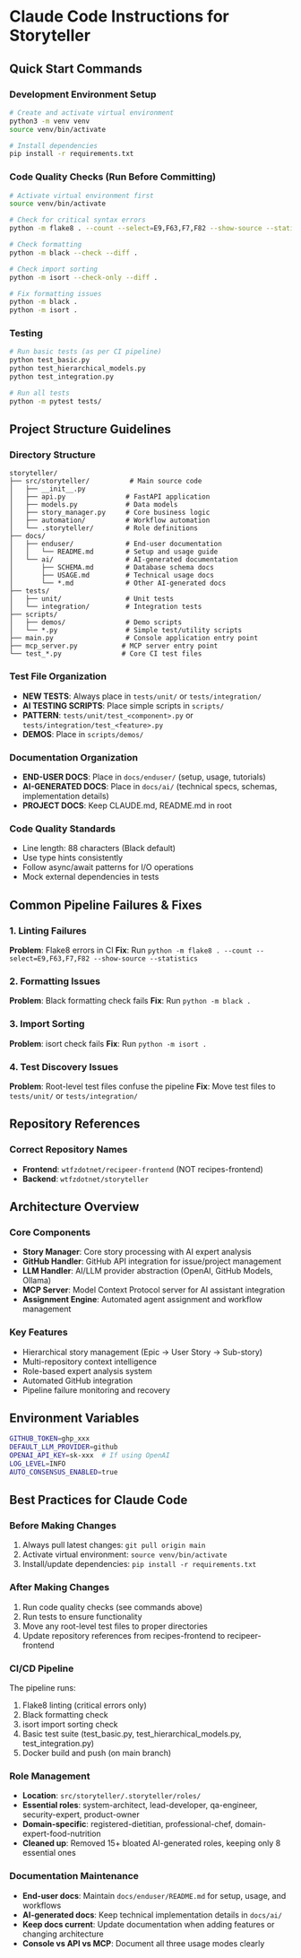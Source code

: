 # Claude Code Instructions for Storyteller

## Quick Start Commands

### Development Environment Setup
```bash
# Create and activate virtual environment
python3 -m venv venv
source venv/bin/activate

# Install dependencies
pip install -r requirements.txt
```

### Code Quality Checks (Run Before Committing)
```bash
# Activate virtual environment first
source venv/bin/activate

# Check for critical syntax errors
python -m flake8 . --count --select=E9,F63,F7,F82 --show-source --statistics

# Check formatting
python -m black --check --diff .

# Check import sorting
python -m isort --check-only --diff .

# Fix formatting issues
python -m black .
python -m isort .
```

### Testing
```bash
# Run basic tests (as per CI pipeline)
python test_basic.py
python test_hierarchical_models.py
python test_integration.py

# Run all tests
python -m pytest tests/
```

## Project Structure Guidelines

### Directory Structure
```
storyteller/
├── src/storyteller/          # Main source code
│   ├── __init__.py
│   ├── api.py               # FastAPI application
│   ├── models.py            # Data models
│   ├── story_manager.py     # Core business logic
│   ├── automation/          # Workflow automation
│   └── .storyteller/        # Role definitions
├── docs/
│   ├── enduser/             # End-user documentation
│   │   └── README.md        # Setup and usage guide
│   └── ai/                  # AI-generated documentation
│       ├── SCHEMA.md        # Database schema docs
│       ├── USAGE.md         # Technical usage docs
│       └── *.md             # Other AI-generated docs
├── tests/
│   ├── unit/                # Unit tests
│   └── integration/         # Integration tests
├── scripts/
│   ├── demos/               # Demo scripts
│   └── *.py                 # Simple test/utility scripts
├── main.py                  # Console application entry point
├── mcp_server.py           # MCP server entry point
└── test_*.py               # Core CI test files
```

### Test File Organization
- **NEW TESTS**: Always place in `tests/unit/` or `tests/integration/`
- **AI TESTING SCRIPTS**: Place simple scripts in `scripts/`
- **PATTERN**: `tests/unit/test_<component>.py` or `tests/integration/test_<feature>.py`
- **DEMOS**: Place in `scripts/demos/`

### Documentation Organization
- **END-USER DOCS**: Place in `docs/enduser/` (setup, usage, tutorials)
- **AI-GENERATED DOCS**: Place in `docs/ai/` (technical specs, schemas, implementation details)
- **PROJECT DOCS**: Keep CLAUDE.md, README.md in root

### Code Quality Standards
- Line length: 88 characters (Black default)
- Use type hints consistently
- Follow async/await patterns for I/O operations
- Mock external dependencies in tests

## Common Pipeline Failures & Fixes

### 1. Linting Failures
**Problem**: Flake8 errors in CI
**Fix**: Run `python -m flake8 . --count --select=E9,F63,F7,F82 --show-source --statistics`

### 2. Formatting Issues
**Problem**: Black formatting check fails
**Fix**: Run `python -m black .`

### 3. Import Sorting
**Problem**: isort check fails
**Fix**: Run `python -m isort .`

### 4. Test Discovery Issues
**Problem**: Root-level test files confuse the pipeline
**Fix**: Move test files to `tests/unit/` or `tests/integration/`

## Repository References

### Correct Repository Names
- **Frontend**: `wtfzdotnet/recipeer-frontend` (NOT recipes-frontend)
- **Backend**: `wtfzdotnet/storyteller`

## Architecture Overview

### Core Components
- **Story Manager**: Core story processing with AI expert analysis
- **GitHub Handler**: GitHub API integration for issue/project management
- **LLM Handler**: AI/LLM provider abstraction (OpenAI, GitHub Models, Ollama)
- **MCP Server**: Model Context Protocol server for AI assistant integration
- **Assignment Engine**: Automated agent assignment and workflow management

### Key Features
- Hierarchical story management (Epic → User Story → Sub-story)
- Multi-repository context intelligence
- Role-based expert analysis system
- Automated GitHub integration
- Pipeline failure monitoring and recovery

## Environment Variables
```bash
GITHUB_TOKEN=ghp_xxx
DEFAULT_LLM_PROVIDER=github
OPENAI_API_KEY=sk-xxx  # If using OpenAI
LOG_LEVEL=INFO
AUTO_CONSENSUS_ENABLED=true
```

## Best Practices for Claude Code

### Before Making Changes
1. Always pull latest changes: `git pull origin main`
2. Activate virtual environment: `source venv/bin/activate`
3. Install/update dependencies: `pip install -r requirements.txt`

### After Making Changes
1. Run code quality checks (see commands above)
2. Run tests to ensure functionality
3. Move any root-level test files to proper directories
4. Update repository references from recipes-frontend to recipeer-frontend

### CI/CD Pipeline
The pipeline runs:
1. Flake8 linting (critical errors only)
2. Black formatting check
3. isort import sorting check
4. Basic test suite (test_basic.py, test_hierarchical_models.py, test_integration.py)
5. Docker build and push (on main branch)

### Role Management
- **Location**: `src/storyteller/.storyteller/roles/`
- **Essential roles**: system-architect, lead-developer, qa-engineer, security-expert, product-owner
- **Domain-specific**: registered-dietitian, professional-chef, domain-expert-food-nutrition
- **Cleaned up**: Removed 15+ bloated AI-generated roles, keeping only 8 essential ones

### Documentation Maintenance
- **End-user docs**: Maintain `docs/enduser/README.md` for setup, usage, and workflows
- **AI-generated docs**: Keep technical implementation details in `docs/ai/`
- **Keep docs current**: Update documentation when adding features or changing architecture
- **Console vs API vs MCP**: Document all three usage modes clearly